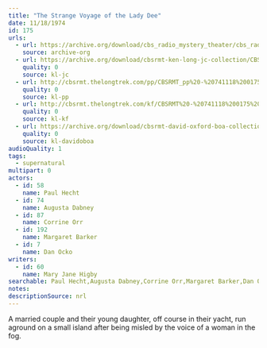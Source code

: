 ```yaml
---
title: "The Strange Voyage of the Lady Dee"
date: 11/18/1974
id: 175
urls: 
  - url: https://archive.org/download/cbs_radio_mystery_theater/cbs_radio_mystery_theater-0151-0200.zip/cbs_radio_mystery_theater-0151-0200%2Fcbsrmt_0175_the_strange_voyage_of_lady_dee.mp3
    source: archive-org
  - url: https://archive.org/download/cbsrmt-ken-long-jc-collection/CBSRMT - 741118 0176 The Strange Voyage Of Lady Dee vbr bm2 -outro_jc.mp3
    quality: 0
    source: kl-jc
  - url: http://cbsrmt.thelongtrek.com/pp/CBSRMT_pp%20-%20741118%200175%20The%20Strange%20Voyage%20of%20the%20Lady%20Dee.mp3
    quality: 0
    source: kl-pp
  - url: http://cbsrmt.thelongtrek.com/kf/CBSRMT%20-%20741118%200175%20The%20Strange%20Voyage%20Of%20The%20Lady%20Dee_kf.mp3
    quality: 0
    source: kl-kf
  - url: https://archive.org/download/cbsrmt-david-oxford-boa-collection/CBSRMT-741118-0175-The-Strange-Voyage-of-the-Lady-Dee-(64-44)_kf-{BoA}.mp3
    quality: 0
    source: kl-davidoboa
audioQuality: 1
tags: 
  - supernatural
multipart: 0
actors:  
  - id: 58
    name: Paul Hecht  
  - id: 74
    name: Augusta Dabney  
  - id: 87
    name: Corrine Orr  
  - id: 192
    name: Margaret Barker  
  - id: 7
    name: Dan Ocko
writers:  
  - id: 60
    name: Mary Jane Higby
searchable: Paul Hecht,Augusta Dabney,Corrine Orr,Margaret Barker,Dan Ocko Mary Jane Higby
notes: 
descriptionSource: nrl
---
```

A married couple and their young daughter, off course in their yacht, run aground on a small island after being misled by the voice of a woman in the fog.